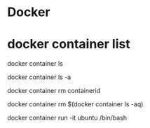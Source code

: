 # Docker

# docker container list

docker container ls    

docker container ls -a

docker container rm containerid

docker container rm $(docker container ls -aq)

docker container run -it ubuntu /bin/bash




